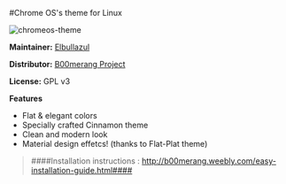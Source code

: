#Chrome OS's theme for Linux

![chromeos-theme](http://b00merang.weebly.com/uploads/1/6/8/1/16813022/screenshot-2016-10-18-16-18-36_orig.png)

**Maintainer:** [Elbullazul](https://github.com/elbullazul)

**Distributor:** [B00merang Project](https://github.com/B00merang-Project)

**License:** GPL v3

**Features**
- Flat & elegant colors 
- Specially crafted Cinnamon theme 
- Clean and modern look
- Material design effetcs! (thanks to Flat-Plat theme)
 
> ####Installation instructions : http://b00merang.weebly.com/easy-installation-guide.html####
